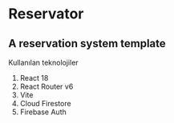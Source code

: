# Reservator
## A reservation system template

Kullanılan teknolojiler
1. React 18
2. React Router v6
3. Vite
4. Cloud Firestore
5. Firebase Auth
